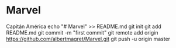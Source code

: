 # Marvel
Capitán América
echo "# Marvel" >> README.md
git init
git add README.md
git commit -m "first commit"
git remote add origin https://github.com/albertmagret/Marvel.git
git push -u origin master
